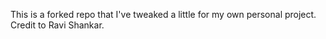 This is a forked repo that I've tweaked a little for my own personal project. Credit to Ravi Shankar.
